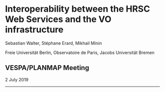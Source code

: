 # Interoperability between the HRSC Web Services and the VO infrastructure

Sebastian Walter, Stéphane Erard, Mikhail Minin

Freie Universität Berlin, Observatoire de Paris, Jacobs Universität Bremen

## VESPA/PLANMAP Meeting

2 July 2019

---
